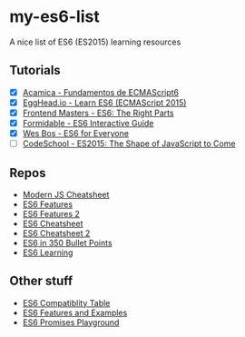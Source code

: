 # my-es6-list

A nice list of ES6 (ES2015) learning resources

## Tutorials

* [x] [Acamica - Fundamentos de ECMAScript6](https://www.acamica.com/cursos/134/es6-inicial)
* [x] [EggHead.io - Learn ES6 (ECMAScript 2015)](https://egghead.io/courses/learn-es6-ecmascript-2015)
* [x] [Frontend Masters - ES6: The Right Parts](https://frontendmasters.com/courses/es6-right-parts)
* [x] [Formidable - ES6 Interactive Guide](http://stack.formidable.com/es6-interactive-guide)
* [x] [Wes Bos - ES6 for Everyone](https://es6.io)
* [ ] [CodeSchool - ES2015: The Shape of JavaScript to Come](https://www.codeschool.com/courses/es2015-the-shape-of-javascript-to-come)

## Repos

* [Modern JS Cheatsheet](https://mbeaudru.github.io/modern-js-cheatsheet)
* [ES6 Features](https://github.com/lukehoban/es6features)
* [ES6 Features 2](https://github.com/rse/es6-features/)
* [ES6 Cheatsheet](https://github.com/DrkSephy/es6-cheatsheet)
* [ES6 Cheatsheet 2](https://devhints.io/es6)
* [ES6 in 350 Bullet Points](https://github.com/bevacqua/es6)
* [ES6 Learning](https://github.com/ericdouglas/ES6-Learning)

## Other stuff

* [ES6 Compatiblity Table](http://kangax.github.io/compat-table/es6)
* [ES6 Features and Examples](https://github.com/markerikson/react-redux-links/blob/master/es6-features.md)
* [ES6 Promises Playground](https://bevacqua.github.io/promisees/)

